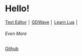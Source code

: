 # Hello!
[Text Editor](https://andrewcodelua.github.io/TextEditor "Text Editor") │ [GDWave](https://andrewcodelua.github.io/gdwaveemu "GDWave")
│ [Learn Lua](https://andrewcodelua.github.io/learnlua "Learn Lua") │
###### Even More
[Github](https://github.com/andrewcodelua/andrewcodelua.github.io "Github")
